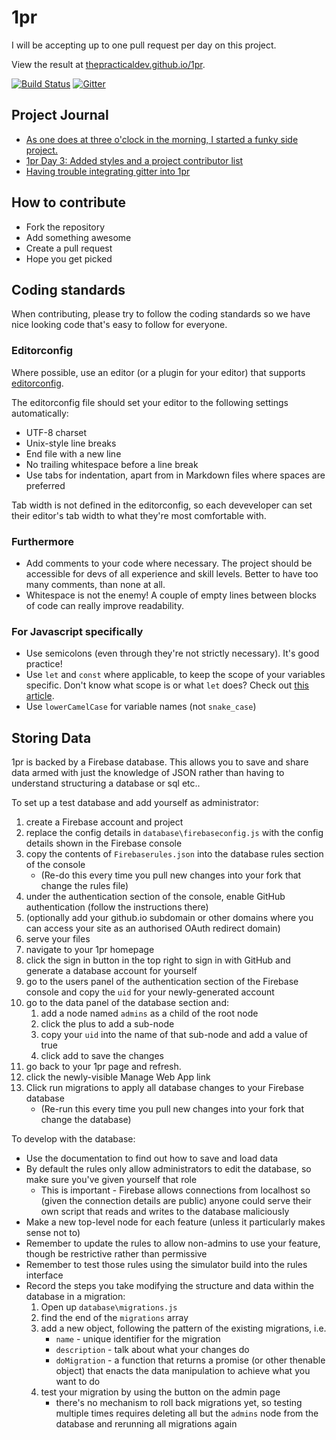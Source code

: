 # 1pr

I will be accepting up to one pull request per day on this project.

View the result at [thepracticaldev.github.io/1pr](https://thepracticaldev.github.io/1pr/).

[![Build Status](https://travis-ci.org/thepracticaldev/1pr.svg?branch=master)](https://travis-ci.org/thepracticaldev/1pr) [![Gitter](https://badges.gitter.im/thepracticaldev/1pr.svg)](https://gitter.im/thepracticaldev/1pr?utm_source=badge&utm_medium=badge&utm_campaign=pr-badge&utm_content=body_badge)

## Project Journal

- [As one does at three o'clock in the morning, I started a funky side project.](https://dev.to/ben/as-one-does-at-three-oclock-in-the-morning-i-started-a-funky-side-project)
- [1pr Day 3: Added styles and a project contributor list](https://dev.to/ben/1pr-day-3-added-styles-and-a-project-contributor-list)
- [Having trouble integrating gitter into 1pr](https://dev.to/ben/having-trouble-integrating-gitter-into-1pr)

## How to contribute

- Fork the repository
- Add something awesome
- Create a pull request
- Hope you get picked

## Coding standards

When contributing, please try to follow the coding standards so we have nice looking code that's easy to follow for everyone.

### Editorconfig

Where possible, use an editor (or a plugin for your editor) that supports [editorconfig](http://editorconfig.org/).

The editorconfig file should set your editor to the following settings automatically:

- UTF-8 charset
- Unix-style line breaks
- End file with a new line
- No trailing whitespace before a line break
- Use tabs for indentation, apart from in Markdown files where spaces are preferred

Tab width is not defined in the editorconfig, so each deveveloper can set their editor's tab width to what they're most comfortable with.

### Furthermore

- Add comments to your code where necessary. The project should be accessible for devs of all experience and skill levels. Better to have too many comments, than none at all.
- Whitespace is not the enemy! A couple of empty lines between blocks of code can really improve readability.

### For Javascript specifically

- Use semicolons (even through they're not strictly necessary). It's good practice!
- Use `let` and `const` where applicable, to keep the scope of your variables specific. Don't know what scope is or what `let` does? Check out [this article](https://medium.com/@MentallyFriendly/es6-an-idiots-guide-to-let-and-const-70be9691c389).
- Use `lowerCamelCase` for variable names (not `snake_case`)

## Storing Data

1pr is backed by a Firebase database.  This allows you to save and share data armed with just the knowledge of JSON rather than having to understand structuring a database or sql etc..

To set up a test database and add yourself as administrator:

1. create a Firebase account and project
1. replace the config details in `database\firebaseconfig.js` with the config details shown in the Firebase console
1. copy the contents of `Firebaserules.json` into the database rules section of the console
    - (Re-do this every time you pull new changes into your fork that change the rules file)
1. under the authentication section of the console, enable GitHub authentication (follow the instructions there)
1. (optionally add your github.io subdomain or other domains where you can access your site as an authorised OAuth redirect domain)
1. serve your files
1. navigate to your 1pr homepage
1. click the sign in button in the top right to sign in with GitHub and generate a database account for yourself
1. go to the users panel of the authentication section of the Firebase console and copy the `uid` for your newly-generated account
1. go to the data panel of the database section and:
    1. add a node named `admins` as a child of the root node
    1. click the plus to add a sub-node
    1. copy your `uid` into the name of that sub-node and add a value of true
    1. click add to save the changes
1. go back to your 1pr page and refresh.
1. click the newly-visible Manage Web App link
1. Click run migrations to apply all database changes to your Firebase database
    - (Re-run this every time you pull new changes into your fork that change the database)

To develop with the database:

- Use the documentation to find out how to save and load data
- By default the rules only allow administrators to edit the database, so make sure you've given yourself that role
    - This is important -  Firebase allows connections from localhost so (given the connection details are public) anyone could serve their own script that reads and writes to the database maliciously
- Make a new top-level node for each feature (unless it particularly makes sense not to)
- Remember to update the rules to allow non-admins to use your feature, though be restrictive rather than permissive
- Remember to test those rules using the simulator build into the rules interface
- Record the steps you take modifying the structure and data within the database in a migration:
    1. Open up `database\migrations.js`
    1. find the end of the `migrations` array
    1. add a new object, following the pattern of the existing migrations, i.e.
        - `name` - unique identifier for the migration
        - `description` - talk about what your changes do
        - `doMigration` - a function that returns a promise (or other thenable object) that enacts the data manipulation to achieve what you want to do
    1. test your migration by using the button on the admin page
        - there's no mechanism to roll back migrations yet, so testing multiple times requires deleting all but the `admins` node from the database and rerunning all migrations again

